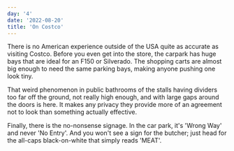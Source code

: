 ```yaml
---
day: '4'
date: '2022-08-20'
title: 'On Costco'
---
```


There is no American experience outside of the USA quite as accurate as visiting Costco. Before you even get into the store, the carpark has huge bays that are ideal for an F150 or Silverado. The shopping carts are almost big enough to need the same parking bays, making anyone pushing one look tiny.

That weird phenomenon in public bathrooms of the stalls having dividers too far off the ground, not really high enough, and with large gaps around the doors is here. It makes any privacy they provide more of an agreement not to look than something actually effective.

Finally, there is the no-nonsense signage. In the car park, it's 'Wrong Way' and never 'No Entry'. And you won't see a sign for the butcher; just head for the all-caps black-on-white that simply reads 'MEAT'.
